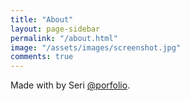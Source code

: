 ```yaml
---
title: "About"
layout: page-sidebar
permalink: "/about.html"
image: "/assets/images/screenshot.jpg"
comments: true
---
```

Made with <i class="fa fa-heart text-danger"></i> by Seri [@porfolio](https://sites.google.com/snu.ac.kr/sally20921porfolio).
